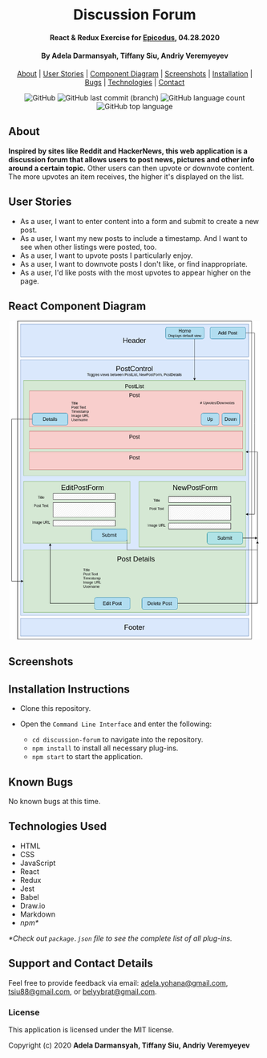 <div align=center>

# Discussion Forum

#### React & Redux Exercise for [Epicodus](https://www.epicodus.com/), 04.28.2020

#### By **Adela Darmansyah, Tiffany Siu, Andriy Veremyeyev**

[About](#About) | [User Stories](#User-Stories) | [Component Diagram](##React-Component-Diagram) | [Screenshots](#Screenshots) | [Installation](#Installation-Instructions) | [Bugs](#Known-Bugs) | [Technologies](#Technologies-Used) | [Contact](#Support-and-Contact-Details)

![GitHub](https://img.shields.io/github/license/ayohana/discussion-forum?color=%23DE98B2&style=for-the-badge) ![GitHub last commit (branch)](https://img.shields.io/github/last-commit/ayohana/discussion-forum/master?color=%23DE98B2&style=for-the-badge) ![GitHub language count](https://img.shields.io/github/languages/count/ayohana/discussion-forum?color=%23DE98B2&style=for-the-badge) ![GitHub top language](https://img.shields.io/github/languages/top/ayohana/discussion-forum?color=%23DE98B2&style=for-the-badge)

</div>

## About

**Inspired by sites like Reddit and HackerNews, this web application is a discussion forum that allows users to post news, pictures and other info around a certain topic.** Other users can then upvote or downvote content. The more upvotes an item receives, the higher it's displayed on the list.

## User Stories

* As a user, I want to enter content into a form and submit to create a new post.
* As a user, I want my new posts to include a timestamp. And I want to see when other listings were posted, too.
* As a user, I want to upvote posts I particularly enjoy.
* As a user, I want to downvote posts I don't like, or find inappropriate.
* As a user, I'd like posts with the most upvotes to appear higher on the page.
<!-- (We haven't explicitly covered this in our curriculum, but here's a hint: You can complete logic before the return statement of a mapStateToProps() method!) -->

## React Component Diagram

<div align=center>
  <img style="width:500px" src="./public/forum-component-diagram.png">
</div>

## Screenshots

<!-- <img style="width:600px" src="./public/img/app-screenshot.jpg"> -->

## Installation Instructions

* Clone this repository.

* Open the `Command Line Interface` and enter the following:
  * `cd discussion-forum` to navigate into the repository.
  * `npm install` to install all necessary plug-ins.
  * `npm start` to start the application.

## Known Bugs

No known bugs at this time.

## Technologies Used

* HTML
* CSS
* JavaScript
* React
* Redux
* Jest
* Babel
* Draw.io
* Markdown
* _npm*_

_*Check out `package.json` file to see the complete list of all plug-ins._

## Support and Contact Details

Feel free to provide feedback via email: adela.yohana@gmail.com, tsiu88@gmail.com, or belyybrat@gmail.com.

### License

This application is licensed under the MIT license.

Copyright (c) 2020 **Adela Darmansyah, Tiffany Siu, Andriy Veremyeyev**
